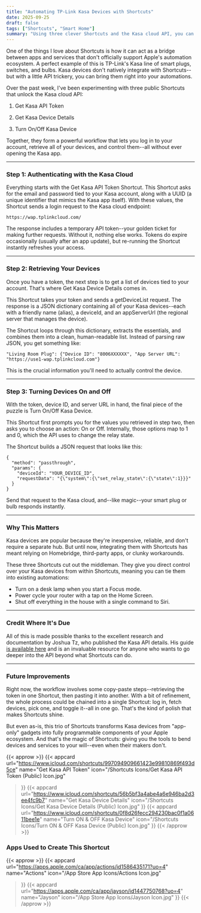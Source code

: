 ```yaml
---
title: "Automating TP-Link Kasa Devices with Shortcuts"
date: 2025-09-25
draft: false
tags: ["Shortcuts", "Smart Home"]
summary: "Using three clever Shortcuts and the Kasa cloud API, you can log in, list devices, and control TP-Link Kasa smart plugs and switches directly from Shortcuts—no Homebridge required."
---
```


One of the things I love about Shortcuts is how it can act as a bridge between apps and services that don't officially support Apple's automation ecosystem. A perfect example of this is TP-Link's Kasa line of smart plugs, switches, and bulbs. Kasa devices don't natively integrate with Shortcuts--but with a little API trickery, you can bring them right into your automations.

Over the past week, I've been experimenting with three public Shortcuts that unlock the Kasa cloud API:

1. Get Kasa API Token

2. Get Kasa Device Details

3. Turn On/Off Kasa Device

Together, they form a powerful workflow that lets you log in to your account, retrieve all of your devices, and control them--all without ever opening the Kasa app.

---

### Step 1: Authenticating with the Kasa Cloud

Everything starts with the Get Kasa API Token Shortcut. This Shortcut asks for the email and password tied to your Kasa account, along with a UUID (a unique identifier that mimics the Kasa app itself). With these values, the Shortcut sends a login request to the Kasa cloud endpoint:
    
    
    https://wap.tplinkcloud.com/

The response includes a temporary API token--your golden ticket for making further requests. Without it, nothing else works. Tokens do expire occasionally (usually after an app update), but re-running the Shortcut instantly refreshes your access.

---

### Step 2: Retrieving Your Devices
  
Once you have a token, the next step is to get a list of devices tied to your account. That's where Get Kasa Device Details comes in.

This Shortcut takes your token and sends a getDeviceList request. The response is a JSON dictionary containing all of your Kasa devices--each with a friendly name (alias), a deviceId, and an appServerUrl (the regional server that manages the device).

The Shortcut loops through this dictionary, extracts the essentials, and combines them into a clean, human-readable list. Instead of parsing raw JSON, you get something like:
    
    "Living Room Plug": {"Device ID": "8006XXXXXX", "App Server URL": "https://use1-wap.tplinkcloud.com"}

This is the crucial information you'll need to actually control the device.

---

### Step 3: Turning Devices On and Off

With the token, device ID, and server URL in hand, the final piece of the puzzle is Turn On/Off Kasa Device.

This Shortcut first prompts you for the values you retrieved in step two, then asks you to choose an action: On or Off. Internally, those options map to 1 and 0, which the API uses to change the relay state.

The Shortcut builds a JSON request that looks like this:
    
    
    {
      "method": "passthrough",
      "params": {
        "deviceId": "YOUR_DEVICE_ID",
        "requestData": "{\"system\":{\"set_relay_state\":{\"state\":1}}}"
      }
    }

Send that request to the Kasa cloud, and--like magic--your smart plug or bulb responds instantly.

---

### Why This Matters

Kasa devices are popular because they're inexpensive, reliable, and don't require a separate hub. But until now, integrating them with Shortcuts has meant relying on Homebridge, third-party apps, or clunky workarounds.

These three Shortcuts cut out the middleman. They give you direct control over your Kasa devices from within Shortcuts, meaning you can tie them into existing automations:

- Turn on a desk lamp when you start a Focus mode.
- Power cycle your router with a tap on the Home Screen.
- Shut off everything in the house with a single command to Siri.
---

### Credit Where It's Due

All of this is made possible thanks to the excellent research and documentation by Joshua Tz, who published the Kasa API details. His guide [is available here](https://docs.joshuatz.com/random/tp-link-kasa/) and is an invaluable resource for anyone who wants to go deeper into the API beyond what Shortcuts can do.

---

### Future Improvements

Right now, the workflow involves some copy-paste steps--retrieving the token in one Shortcut, then pasting it into another. With a bit of refinement, the whole process could be chained into a single Shortcut: log in, fetch devices, pick one, and toggle it--all in one go. That's the kind of polish that makes Shortcuts shine.

But even as-is, this trio of Shortcuts transforms Kasa devices from "app-only" gadgets into fully programmable components of your Apple ecosystem. And that's the magic of Shortcuts: giving you the tools to bend devices and services to your will--even when their makers don't.

{{< approw >}}
{{< appcard 
    url="https://www.icloud.com/shortcuts/997094909661423e99810869f493d5ce" 
    name="Get Kasa API Token" 
    icon="/Shortcuts Icons/Get Kasa API Token (Public) Icon.jpg" 
>}}
{{< appcard 
    url="https://www.icloud.com/shortcuts/56b5bf3a4abe4a6e946ba2d3ee4fc9b7" 
    name="Get Kasa Device Details" 
    icon="/Shortcuts Icons/Get Kasa Device Details (Public) Icon.jpg" 
>}}
{{< appcard 
    url="https://www.icloud.com/shortcuts/0f8d26fecc294230bac0f1a0611bee1e" 
    name="Turn ON & OFF Kasa Device" 
    icon="/Shortcuts Icons/Turn ON & OFF Kasa Device (Public) Icon.jpg" 
>}}
{{< /approw >}}

### Apps Used to Create This Shortcut

{{< approw >}}
{{< appcard 
    url="https://apps.apple.com/ca/app/actions/id1586435171?uo=4" 
    name="Actions" 
    icon="/App Store App Icons/Actions Icon.jpg" 
>}}
{{< appcard 
    url="https://apps.apple.com/ca/app/jayson/id1447750768?uo=4" 
    name="Jayson" 
    icon="/App Store App Icons/Jayson Icon.jpg" 
>}}
{{< /approw >}}